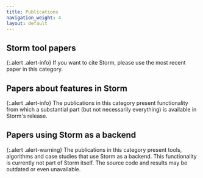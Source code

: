 ```yaml
---
title: Publications
navigation_weight: 4
layout: default
---
```


## Storm tool papers

{:.alert .alert-info}
If you want to cite Storm, please use the most recent paper in this category.

<div id="papers_storm" class="publication_table"></div>

## Papers about features in Storm

{:.alert .alert-info}
The publications in this category present functionality from which a substantial part (but not necessarily everything) is available in Storm's release. 

<div id="papers_storm_techniques" class="publication_table"></div>

## Papers using Storm as a backend

{:.alert .alert-warning}
The publications in this category present tools, algorithms and case studies that use Storm as a backend. This functionality is currently not part of Storm itself. The source code and results may be outdated or even unavailable.

<div id="papers_use_storm" class="publication_table"></div>
